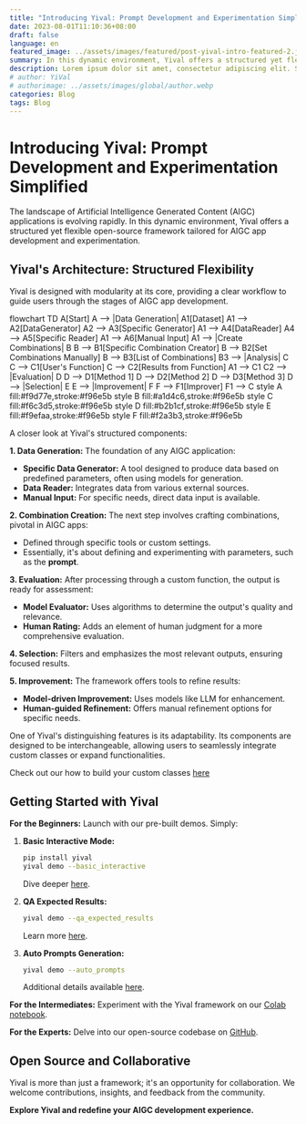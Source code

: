 ```yaml
---
title: "Introducing Yival: Prompt Development and Experimentation Simplified"
date: 2023-08-01T11:10:36+08:00
draft: false
language: en
featured_image: ../assets/images/featured/post-yival-intro-featured-2.jpg
summary: In this dynamic environment, Yival offers a structured yet flexible open-source framework tailored for AIGC app development and experimentation.
description: Lorem ipsum dolor sit amet, consectetur adipiscing elit. Sed cursus, odio nec venenatis lacinia, lacus lectus varius nisi, in tristique mi purus ut libero. Vestibulum vel convallis felis. Ut finibus lorem vestibulum lobortis rhoncus.
# author: YiVal
# authorimage: ../assets/images/global/author.webp
categories: Blog
tags: Blog
---
```


# **Introducing Yival: Prompt Development and Experimentation Simplified**

The landscape of Artificial Intelligence Generated Content (AIGC) applications
is evolving rapidly. In this dynamic environment, Yival offers a structured yet
flexible open-source framework tailored for AIGC app development and experimentation.

## **Yival's Architecture: Structured Flexibility**

Yival is designed with modularity at its core, providing a clear workflow to guide
users through the stages of AIGC app development.

<div class="mermaid">
flowchart TD
    A[Start]
    A --> |Data Generation| A1[Dataset]
    A1 --> A2[DataGenerator]
    A2 --> A3[Specific Generator]
    A1 --> A4[DataReader]
    A4 --> A5[Specific Reader]
    A1 --> A6[Manual Input]
    A1 --> |Create Combinations| B
    B --> B1[Specific Combination Creator]
    B --> B2[Set Combinations Manually]
    B --> B3[List of Combinations]
    B3 --> |Analysis| C
    C --> C1[User's Function]
    C --> C2[Results from Function]
    A1 --> C1
    C2 --> |Evaluation| D
    D --> D1[Method 1]
    D --> D2[Method 2]
    D --> D3[Method 3]
    D --> |Selection| E
    E --> |Improvement| F
    F --> F1[Improver]
    F1 --> C
    style A fill:#f9d77e,stroke:#f96e5b
    style B fill:#a1d4c6,stroke:#f96e5b
    style C fill:#f6c3d5,stroke:#f96e5b
    style D fill:#b2b1cf,stroke:#f96e5b
    style E fill:#f9efaa,stroke:#f96e5b
    style F fill:#f2a3b3,stroke:#f96e5b
</div>



A closer look at Yival's structured components:

**1. Data Generation:** The foundation of any AIGC application:

- **Specific Data Generator:** A tool designed to produce data based on predefined
                               parameters, often using models for generation.
- **Data Reader:** Integrates data from various external sources.
- **Manual Input:** For specific needs, direct data input is available.

**2. Combination Creation:** The next step involves crafting combinations,
                             pivotal in AIGC apps:

- Defined through specific tools or custom settings.
- Essentially, it's about defining and experimenting with parameters,
  such as the **prompt**.

**3. Evaluation:** After processing through a custom function, the output is
                   ready for assessment:

- **Model Evaluator:** Uses algorithms to determine the output's quality and relevance.
- **Human Rating:** Adds an element of human judgment for a more comprehensive evaluation.

**4. Selection:** Filters and emphasizes the most relevant outputs, ensuring focused
 results.

**5. Improvement:** The framework offers tools to refine results:

- **Model-driven Improvement:** Uses models like LLM for enhancement.
- **Human-guided Refinement:** Offers manual refinement options for specific needs.

One of Yival's distinguishing features is its adaptability. Its components are
designed to be interchangeable, allowing users to seamlessly integrate custom
classes or expand functionalities.

Check out our how to build your custom classes [here](https://yival.github.io/YiVal/custom_classes/evaluators/)

## **Getting Started with Yival**

**For the Beginners:** Launch with our pre-built demos. Simply:

1. **Basic Interactive Mode:**

   ```bash
   pip install yival
   yival demo --basic_interactive
   ```

   Dive deeper [here](https://yival.github.io/YiVal/basic_interactive_mode/).

2. **QA Expected Results:**

   ```bash
   yival demo --qa_expected_results
   ```

   Learn more [here](https://yival.github.io/YiVal/qa_expected_results/).

3. **Auto Prompts Generation:**

   ```bash
   yival demo --auto_prompts
   ```

   Additional details available [here](https://yival.github.io/YiVal/auto_prompts_generation/).

**For the Intermediates:** Experiment with the Yival framework on our [Colab notebook](https://colab.research.google.com/drive/1tr5s_adAPmI9Mv6Zz97JnTGIh3mGojsi?usp=sharing).

**For the Experts:** Delve into our open-source codebase on [GitHub](https://github.com/YiVal/YiVal/tree/master).

## **Open Source and Collaborative**

Yival is more than just a framework; it's an opportunity for collaboration. We
welcome contributions, insights, and feedback from the community.

**Explore Yival and redefine your AIGC development experience.**
